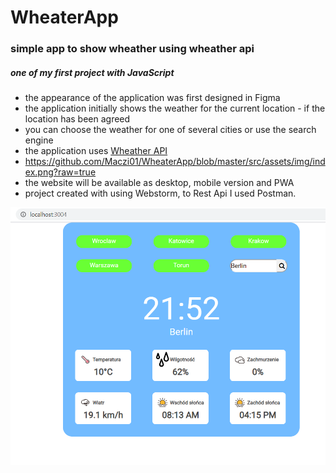 # WheaterApp

### simple app to show wheather using wheather api 
##### one of my first project with JavaScript

* the appearance of the application was first designed in Figma 
* the application initially shows the weather for the current location - if the location has been agreed  
* you can choose the weather for one of several cities or use the search engine
* the application uses [Wheather API](https://www.weatherapi.com/)
* https://github.com/Maczi01/WheaterApp/blob/master/src/assets/img/index.png?raw=true
* the website will be available as desktop, mobile version and PWA
* project created with using Webstorm, to Rest Api I used Postman.

![screenshot](https://github.com/Maczi01/WheaterApp/blob/master/src/assets/img/index.png?raw=true)

